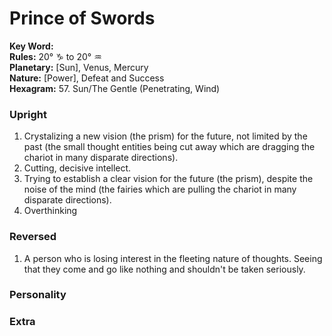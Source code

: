 # Prince of Swords

**Key Word:**   
**Rules:** 20° ♑︎ to 20° ♒︎  
**Planetary:** [Sun], Venus, Mercury  
**Nature:** [Power], Defeat and Success  
**Hexagram:** 57. Sun/The Gentle (Penetrating, Wind)


### Upright

1) Crystalizing a new vision (the prism) for the future, not limited by the past (the small thought entities being cut away which are dragging the chariot in many disparate directions).
2) Cutting, decisive intellect.
3) Trying to establish a clear vision for the future (the prism), despite the noise of the mind (the fairies which are pulling the chariot in many disparate directions).
4) Overthinking



### Reversed

1) A person who is losing interest in the fleeting nature of thoughts. Seeing that they come and go like nothing and shouldn't be taken seriously.



### Personality





### Extra




